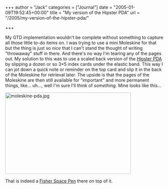 +++
author = "Jack"
categories = ["Journal"]
date = "2005-01-09T19:52:45+00:00"
title = "My version of the Hipster PDA"
url = "/2005/my-version-of-the-hipster-pda/"

+++

My GTD implementation wouldn't be complete without something to capture all those little to-do items on. I was trying to use a mini Moleskine for that but the thing is just so _nice_ that I can't stand the thought of writing "throwaway" stuff in there. And there's no way I'm tearing any of the pages out. My solution to this was to use a scaled back version of the [Hipster PDA][1] by slipping a dozen or so 3&#215;5 index cards under the elastic band. This way I can jot down a quick note or reminder on the top card and slip it in the back of the Moleskine for retrieval later. The upside is that the pages of the Moleskine are then still available for "important" and more permanent things, like&#8230; uh&#8230;, well I'm sure I'll think of _something_. Mine looks like this&#8230;

<img src="/images/blog//moleskine-pda.jpg" border="0" height="259" width="400" alt="moleskine-pda.jpg" />

That is indeed a [Fisher Space Pen][2] there on top of it.

 [1]: http://merlin.blogs.com/43folders/2004/09/introducing_the.html
 [2]: http://www.amazon.com/exec/obidos/ASIN/B0001ENZ20